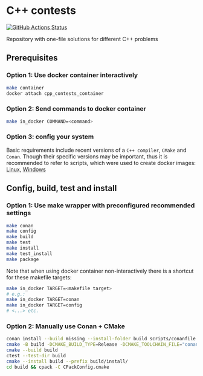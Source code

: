 # C++ contests
[![GitHub Actions Status](https://github.com/rudenkornk/cpp_contests/actions/workflows/workflow.yml/badge.svg)](https://github.com/rudenkornk/cpp_contests/actions)

Repository with one-file solutions for different C++ problems

## Prerequisites
### Option 1: Use docker container interactively
```bash
make container
docker attach cpp_contests_container
```

### Option 2: Send commands to docker container
```bash
make in_docker COMMAND=<command>
```

### Option 3: config your system
Basic requirements include recent versions of a `C++ compiler`, `CMake` and `Conan`.
Though their specific versions may be important, thus it is recommended to refer to scripts, which were used to create docker images:
[Linux](https://github.com/rudenkornk/docker_cpp#3-use-scripts-from-this-repository-to-setup-your-own-system),
[Windows](https://github.com/rudenkornk/docker_cpp_windows/#2-use-scripts-from-this-repository-to-setup-your-own-system)

## Config, build, test and install
### Option 1: Use make wrapper with preconfigured recommended settings
```bash
make conan
make config
make build
make test
make install
make test_install
make package
```
Note that when using docker container non-interactively there is a shortcut for these makefile targets:
```bash
make in_docker TARGET=<makefile target>
# e.g.:
make in_docker TARGET=conan
make in_docker TARGET=config
# <...> etc.
```


### Option 2: Manually use Conan + CMake
```bash
conan install --build missing --install-folder build scripts/conanfile.py
cmake -B build -DCMAKE_BUILD_TYPE=Release -DCMAKE_TOOLCHAIN_FILE="conan_toolchain.cmake"
cmake --build build
ctest --test-dir build
cmake --install build --prefix build/install/
cd build && cpack -C CPackConfig.cmake
```

